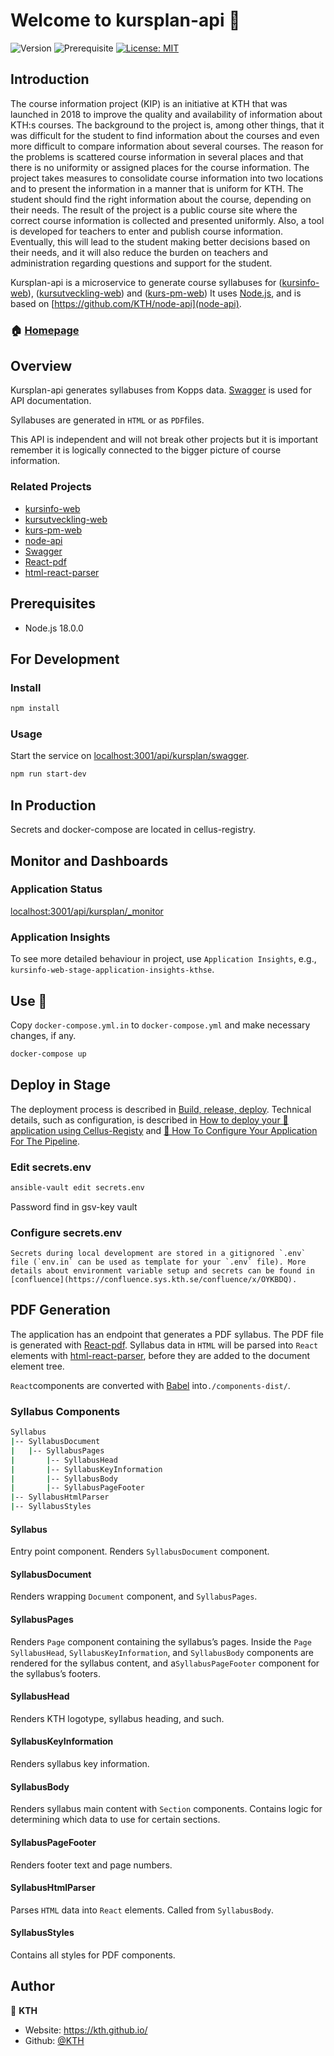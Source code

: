 # Welcome to kursplan-api 👋

![Version](https://img.shields.io/badge/version-3.0.0.beta-blue.svg?cacheSeconds=2592000)
![Prerequisite](https://img.shields.io/badge/node-18-blue.svg)
[![License: MIT](https://img.shields.io/badge/License-MIT-yellow.svg)](#)

## Introduction

The course information project (KIP) is an initiative at KTH that was launched in 2018 to improve the quality and availability of information about KTH:s courses. The background to the project is, among other things, that it was difficult for the student to find information about the courses and even more difficult to compare information about several courses. The reason for the problems is scattered course information in several places and that there is no uniformity or assigned places for the course information. The project takes measures to consolidate course information into two locations and to present the information in a manner that is uniform for KTH. The student should find the right information about the course, depending on their needs. The result of the project is a public course site where the correct course information is collected and presented uniformly. Also, a tool is developed for teachers to enter and publish course information. Eventually, this will lead to the student making better decisions based on their needs, and it will also reduce the burden on teachers and administration regarding questions and support for the student.

Kursplan-api is a microservice to generate course syllabuses for ([kursinfo-web](https://github.com/KTH/kursinfo-web)), ([kursutveckling-web](https://github.com/KTH/kursutveckling-web)) and ([kurs-pm-web](https://github.com/KTH/kurs-pm-web)) It uses [Node.js](https://nodejs.org/), and is based on [https://github.com/KTH/node-api](node-api).

### 🏠 [Homepage](https://github.com/KTH/kursplan-api)

## Overview

Kursplan-api generates syllabuses from Kopps data. [Swagger](https://swagger.io/) is used for API documentation.

Syllabuses are generated in `HTML` or as `PDF`files.

This API is independent and will not break other projects but it is important remember it is logically connected to the bigger picture of course information.

### Related Projects

- [kursinfo-web](https://github.com/KTH/kursinfo-web)
- [kursutveckling-web](https://github.com/KTH/kursutveckling-web)
- [kurs-pm-web](https://github.com/KTH/kurs-pm-web)
- [node-api](https://github.com/KTH/node-api)
- [Swagger](https://swagger.io/)
- [React-pdf](https://react-pdf.org/)
- [html-react-parser](https://github.com/remarkablemark/html-react-parser)

## Prerequisites

- Node.js 18.0.0

## For Development

### Install

```sh
npm install
```

### Usage

Start the service on [localhost:3001/api/kursplan/swagger](http://localhost:3001/api/kursplan/swagger).

```sh
npm run start-dev
```

## In Production

Secrets and docker-compose are located in cellus-registry.

## Monitor and Dashboards

### Application Status

[localhost:3001/api/kursplan/\_monitor](http://localhost:3001/api/kursplan/_monitor)

### Application Insights

To see more detailed behaviour in project, use `Application Insights`, e.g., `kursinfo-web-stage-application-insights-kthse`.

## Use 🐳

Copy `docker-compose.yml.in` to `docker-compose.yml` and make necessary changes, if any.

```sh
docker-compose up
```

## Deploy in Stage

The deployment process is described in [Build, release, deploy](https://confluence.sys.kth.se/confluence/x/aY3_Ag). Technical details, such as configuration, is described in [How to deploy your 🐳 application using Cellus-Registy](https://gita.sys.kth.se/Infosys/cellus-registry/blob/master/HOW-TO-DEPLOY.md) and [🔧 How To Configure Your Application For The Pipeline](https://gita.sys.kth.se/Infosys/cellus-registry/blob/master/HOW-TO-CONFIGURE.md).

### Edit secrets.env

```sh
ansible-vault edit secrets.env
```

Password find in gsv-key vault

### Configure secrets.env

```
Secrets during local development are stored in a gitignored `.env` file (`env.in` can be used as template for your `.env` file). More details about environment variable setup and secrets can be found in [confluence](https://confluence.sys.kth.se/confluence/x/OYKBDQ).
```

## PDF Generation

The application has an endpoint that generates a PDF syllabus. The PDF file is generated with [React-pdf](https://react-pdf.org/). Syllabus data in `HTML` will be parsed into `React` elements with [html-react-parser](https://github.com/remarkablemark/html-react-parser), before they are added to the document element tree.

`React`components are converted with [Babel](https://babeljs.io/) into`./components-dist/`.

### Syllabus Components

```sh
Syllabus
|-- SyllabusDocument
|   |-- SyllabusPages
|       |-- SyllabusHead
|       |-- SyllabusKeyInformation
|       |-- SyllabusBody
|       |-- SyllabusPageFooter
|-- SyllabusHtmlParser
|-- SyllabusStyles
```

#### Syllabus

Entry point component. Renders `SyllabusDocument` component.

#### SyllabusDocument

Renders wrapping `Document` component, and `SyllabusPages`.

#### SyllabusPages

Renders `Page` component containing the syllabus’s pages. Inside the `Page` `SyllabusHead`, `SyllabusKeyInformation`, and `SyllabusBody` components are rendered for the syllabus content, and a`SyllabusPageFooter` component for the syllabus’s footers.

#### SyllabusHead

Renders KTH logotype, syllabus heading, and such.

#### SyllabusKeyInformation

Renders syllabus key information.

#### SyllabusBody

Renders syllabus main content with `Section` components. Contains logic for determining which data to use for certain sections.

#### SyllabusPageFooter

Renders footer text and page numbers.

#### SyllabusHtmlParser

Parses `HTML` data into `React` elements. Called from `SyllabusBody`.

#### SyllabusStyles

Contains all styles for PDF components.

## Author

👤 **KTH**

- Website: https://kth.github.io/
- Github: [@KTH](https://github.com/KTH)
